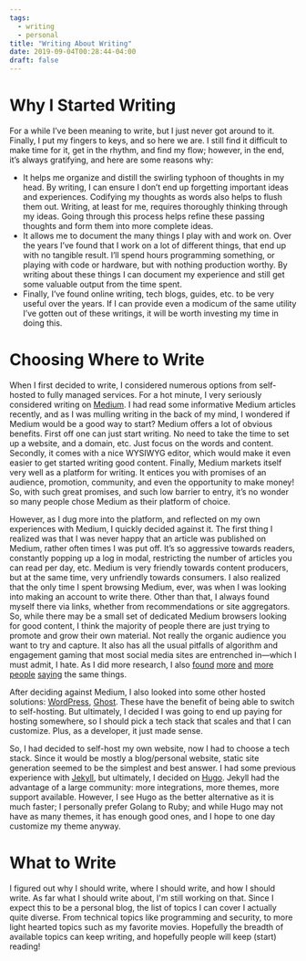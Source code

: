 ```yaml
---
tags:
  - writing
  - personal
title: "Writing About Writing"
date: 2019-09-04T00:28:44-04:00
draft: false
---
```


# Why I Started Writing

For a while I’ve been meaning to write, but I just never got around to it. Finally, I put my fingers to keys, and so here we are. I still find it difficult to make time for it, get in the rhythm, and find my flow; however, in the end, it’s always gratifying, and here are some reasons why:

* It helps me organize and distill the swirling typhoon of thoughts in my head. By writing, I can ensure I don’t end up forgetting important ideas and experiences. Codifying my thoughts as words also helps to flush them out. Writing, at least for me, requires thoroughly thinking through my ideas. Going through this process helps refine these passing thoughts and form them into more complete ideas.
* It allows me to document the many things I play with and work on. Over the years I’ve found that I work on a lot of different things, that end up with no tangible result. I’ll spend hours programming something, or playing with code or hardware, but with nothing production worthy. By writing about these things I can document my experience and still get some valuable output from the time spent.
* Finally, I’ve found online writing, tech blogs, guides, etc. to be very useful over the years. If I can provide even a modicum of the same utility I’ve gotten out of these writings, it will be worth investing my time in doing this.

# Choosing Where to Write

When I first decided to write, I considered numerous options from self-hosted to fully managed services. For a hot minute, I very seriously considered writing on [Medium](https://medium.com/). I had read some informative Medium articles recently, and as I was mulling writing in the back of my mind, I wondered if Medium would be a good way to start? Medium offers a lot of obvious benefits. First off one can just start writing. No need to take the time to set up a website, and a domain, etc. Just focus on the words and content. Secondly, it comes with a nice WYSIWYG editor, which would make it even easier to get started writing good content. Finally, Medium markets itself very well as a platform for writing. It entices you with promises of an audience, promotion, community, and even the opportunity to make money! So, with such great promises, and such low barrier to entry, it’s no wonder so many people chose Medium as their platform of choice. 

However, as I dug more into the platform, and reflected on my own experiences with Medium, I quickly decided against it. The first thing I realized was that I was never happy that an article was published on Medium, rather often times I was put off. It’s so aggressive towards readers, constantly popping up a log in modal, restricting the number of articles you can read per day, etc. Medium is very friendly towards content producers, but at the same time, very unfriendly towards consumers. I also realized that the only time I spent browsing Medium, ever, was when I was looking into making an account to write there. Other than that, I always found myself there via links, whether from recommendations or site aggregators. So, while there may be a small set of dedicated Medium browsers looking for good content, I think the majority of people there are just trying to promote and grow their own material. Not really the organic audience you want to try and capture. It also has all the usual pitfalls of algorithm and engagement gaming that most social media sites are entrenched in—which I must admit, I hate. As I did more research, I also [found](why-you-shouldnt-blog-on-medium-.html) [more](https://blog.elementary.io/welcome-to-the-new-blog/) [and](https://praxis.fortelabs.co/why-im-leaving-medium/) [more](https://www.cdevn.com/why-medium-actually-sucks/) [people](https://classicwfl.com/home/medium-sucks-for-your-readers-stop-using-it/) [saying](https://yanngirard.typepad.com/yanns_blog/2015/10/) the same things.

After deciding against Medium, I also looked into some other hosted solutions: [WordPress](https://wordpress.org/), [Ghost](https://ghost.org/). These have the benefit of being able to switch to self-hosting. But ultimately, I decided I was going to end up paying for hosting somewhere, so I should pick a tech stack that scales and that I can customize. Plus, as a developer, it just made sense.

So, I had decided to self-host my own website, now I had to choose a tech stack. Since it would be mostly a blog/personal website, static site generation seemed to be the simplest and best answer. I had some previous experience with [Jekyll](https://jekyllrb.com/), but ultimately, I decided on [Hugo](https://gohugo.io/). Jekyll had the advantage of a large community: more integrations, more themes, more support available. However, I see Hugo as the better alternative as it is much faster; I personally prefer Golang to Ruby; and while Hugo may not have as many themes, it has enough good ones, and I hope to one day customize my theme anyway. 

# What to Write

I figured out why I should write, where I should write, and how I should write. As far what I should write about, I'm still working on that. Since I expect this to be a personal blog, the list of topics I can cover I actually quite diverse. From technical topics like programming and security, to more light hearted topics such as my favorite movies. Hopefully the breadth of available topics can keep writing, and hopefully people will keep (start) reading!

